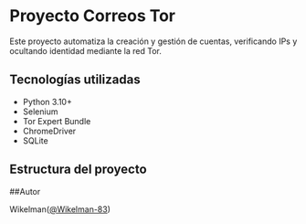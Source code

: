 # Proyecto Correos Tor

Este proyecto automatiza la creación y gestión de cuentas, verificando IPs y ocultando identidad mediante la red Tor.

## Tecnologías utilizadas

- Python 3.10+
- Selenium
- Tor Expert Bundle
- ChromeDriver
- SQLite

## Estructura del proyecto

##Autor

Wikelman([@Wikelman-83](https://github.com/Wikelman-83))